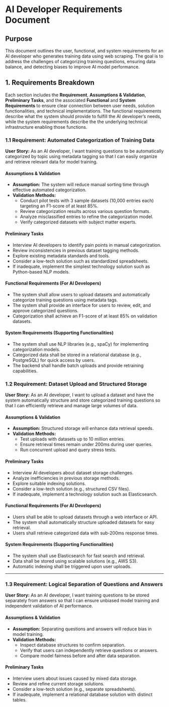 # AI Developer Requirements Document

## Purpose
This document outlines the user, functional, and system requirements for an AI developer who generates training data using web scraping. The goal is to address the challenges of categorizing training questions, ensuring data balance, and detecting biases to improve AI model performance.

## 1. Requirements Breakdown
Each section includes the **Requirement**, **Assumptions & Validation**, **Preliminary Tasks**, and the associated **Functional** and **System Requirements** to ensure clear connection between user needs, solution functionalities, and technical implementations.
The functional requirements describe what the system should provide to fulfill the AI developer’s needs, while the system requirements describe the the underlying technical infrastructure enabling those functions.

### 1.1 Requirement: Automated Categorization of Training Data
**User Story:** As an AI developer, I want training questions to be automatically categorized by topic using metadata tagging so that I can easily organize and retrieve relevant data for model training.

#### Assumptions & Validation
- **Assumption:** The system will reduce manual sorting time through effective automated categorization.
- **Validation Methods:**
  - Conduct pilot tests with 3 sample datasets (10,000 entries each) targeting an F1-score of at least 85%.
  - Review categorization results across various question formats.
  - Analyze misclassified entries to refine the categorization model.
  - Verify categorized datasets with subject matter experts.

 #### Preliminary Tasks
- Interview AI developers to identify pain points in manual categorization.
- Review inconsistencies in previous dataset tagging methods.
- Explore existing metadata standards and tools.
- Consider a low-tech solution such as standardized spreadsheets.
- If inadequate, implement the simplest technology solution such as Python-based NLP models.

#### Functional Requirements (For AI Developers)
- The system shall allow users to upload datasets and automatically categorize training questions using metadata tags.
- The system shall provide an interface for users to review, edit, and approve categorized questions.
- Categorization shall achieve an F1-score of at least 85% on validation datasets.

#### System Requirements (Supporting Functionalities)
- The system shall use NLP libraries (e.g., spaCy) for implementing categorization models.
- Categorized data shall be stored in a relational database (e.g., PostgreSQL) for quick access by users.
- The backend shall handle batch uploads and provide retraining capabilities.

### 1.2 Requirement: Dataset Upload and Structured Storage
**User Story:** As an AI developer, I want to upload a dataset and have the system automatically structure and store categorized training questions so that I can efficiently retrieve and manage large volumes of data.

#### Assumptions & Validation
- **Assumption:** Structured storage will enhance data retrieval speeds.
- **Validation Methods:**
  - Test uploads with datasets up to 10 million entries.
  - Ensure retrieval times remain under 200ms during user queries.
  - Run concurrent upload and query stress tests.

#### Preliminary Tasks
- Interview AI developers about dataset storage challenges.
- Analyze inefficiencies in previous storage methods.
- Explore suitable indexing solutions.
- Consider a low-tech solution (e.g., structured CSV files).
- If inadequate, implement a technology solution such as Elasticsearch.

#### Functional Requirements (For AI Developers)
- Users shall be able to upload datasets through a web interface or API.
- The system shall automatically structure uploaded datasets for easy retrieval.
- Users shall retrieve categorized data with sub-200ms response times.

#### System Requirements (Supporting Functionalities)
- The system shall use Elasticsearch for fast search and retrieval.
- Data shall be stored using scalable solutions (e.g., AWS S3).
- Automatic indexing shall be triggered upon user uploads.

---

### 1.3 Requirement: Logical Separation of Questions and Answers
**User Story:** As an AI developer, I want training questions to be stored separately from answers so that I can ensure unbiased model training and independent validation of AI performance.

#### Assumptions & Validation
- **Assumption:** Separating questions and answers will reduce bias in model training.
- **Validation Methods:**
  - Inspect database structures to confirm separation.
  - Verify that users can independently retrieve questions or answers.
  - Compare model fairness before and after data separation.

#### Preliminary Tasks
- Interview users about issues caused by mixed data storage.
- Review and refine current storage solutions.
- Consider a low-tech solution (e.g., separate spreadsheets).
- If inadequate, implement a relational database solution with distinct tables.